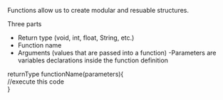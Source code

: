 Functions allow us to create modular and resuable structures.

Three parts
* Return type (void, int, float, String, etc.)
* Function name
* Arguments (values that are passed into a function)
\-Parameters are variables declarations inside the function definition

returnType functionName(parameters){\
//execute this code\
}


